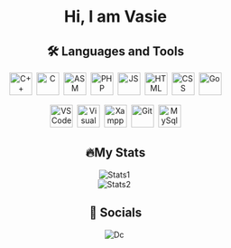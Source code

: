 <h1 align="center">Hi, I am Vasie</h1>

<h2 align="center">🛠️ Languages and Tools</h2>
<p align="center">
  <img src="https://cdn.worldvectorlogo.com/logos/c-1.svg" alt="C++" width="40" height="40"/>&nbsp;
  <img src="https://cdn.worldvectorlogo.com/logos/c.svg" alt="C" width="40" height="40"/>&nbsp;
  <img src="https://img.icons8.com/?size=100&id=gVK745a4Vaur&format=png&color=000000" alt="ASM" width="40" height="40"/>&nbsp;
  <img src="https://www.svgrepo.com/show/452088/php.svg" alt="PHP" width="40" height="40"/>&nbsp;
  <img src="https://cdn.worldvectorlogo.com/logos/javascript-1.svg" alt="JS" width="40" height="40"/>&nbsp;
  <img src="https://cdn.worldvectorlogo.com/logos/html-1.svg" alt="HTML" width="40" height="40"/>&nbsp;
  <img src="https://cdn.worldvectorlogo.com/logos/css-3.svg" alt="CSS" width="40" height="40"/>&nbsp;
  <img src="https://cdn.worldvectorlogo.com/logos/golang-1.svg" alt="Go" width="40" height="40"/>
</p>  

<p align="center">
  <img src="https://cdn.worldvectorlogo.com/logos/visual-studio-code-1.svg" alt="VS Code" width="40" height="40"/>&nbsp;
  <img src="https://cdn.worldvectorlogo.com/logos/visual-studio-2013.svg" alt="Visual Studio" width="40" height="40"/>&nbsp;
  <img src="https://cdn.worldvectorlogo.com/logos/xampp.svg" alt="Xampp" width="40" height="40"/>&nbsp;
  <img src="https://cdn.worldvectorlogo.com/logos/git-icon.svg" alt="Git" width="40" height="40"/>&nbsp;
  <img src="https://cdn.worldvectorlogo.com/logos/mysql-logo-pure.svg" alt="MySql" width="40" height="40"/>
</p>

<h2 align="center">🔥My Stats</h2>

<p align="center">
  <img src="https://github-readme-stats.vercel.app/api/top-langs/?username=Vasie1337&theme=dracula&show_icons=true&hide_border=true&layout=compact" alt="Stats1" />&nbsp;<br/>
  <img src="https://github-readme-stats.vercel.app/api?username=Vasie1337&theme=dracula&show_icons=true&hide_border=true&count_private=true" alt="Stats2" />&nbsp;
</p>

<h2 align="center"> 🔗 Socials</h2>
<p align="center">
  <img src="https://discord.c99.nl/widget/theme-4/1086621095228096583.png" alt="Dc" />&nbsp;<br/>
</p>
